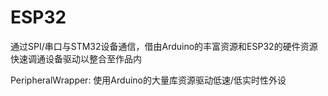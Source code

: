 # ESP32
通过SPI/串口与STM32设备通信，借由Arduino的丰富资源和ESP32的硬件资源快速调通设备驱动以整合至作品内

PeripheralWrapper: 使用Arduino的大量库资源驱动低速/低实时性外设